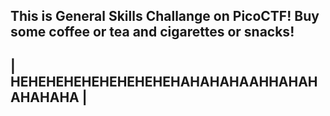 This is General Skills Challange on PicoCTF! 
Buy some coffee or tea and cigarettes or snacks!
-----------------------------------------------------
|    HEHEHEHEHEHEHEHEHEHAHAHAHAAHHAHAHAHAHAHA       |
-----------------------------------------------------

